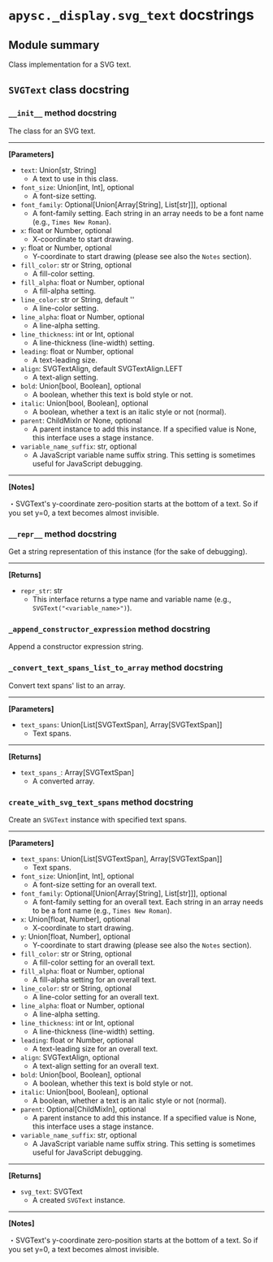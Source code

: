 # `apysc._display.svg_text` docstrings

## Module summary

Class implementation for a SVG text.

## `SVGText` class docstring

### `__init__` method docstring

The class for an SVG text.<hr>

**[Parameters]**

- `text`: Union[str, String]
  - A text to use in this class.
- `font_size`: Union[int, Int], optional
  - A font-size setting.
- `font_family`: Optional[Union[Array[String], List[str]]], optional
  - A font-family setting. Each string in an array needs to be a font name (e.g., `Times New Roman`).
- `x`: float or Number, optional
  - X-coordinate to start drawing.
- `y`: float or Number, optional
  - Y-coordinate to start drawing (please see also the `Notes` section).
- `fill_color`: str or String, optional
  - A fill-color setting.
- `fill_alpha`: float or Number, optional
  - A fill-alpha setting.
- `line_color`: str or String, default ''
  - A line-color setting.
- `line_alpha`: float or Number, optional
  - A line-alpha setting.
- `line_thickness`: int or Int, optional
  - A line-thickness (line-width) setting.
- `leading`: float or Number, optional
  - A text-leading size.
- `align`: SVGTextAlign, default SVGTextAlign.LEFT
  - A text-align setting.
- `bold`: Union[bool, Boolean], optional
  - A boolean, whether this text is bold style or not.
- `italic`: Union[bool, Boolean], optional
  - A boolean, whether a text is an italic style or not (normal).
- `parent`: ChildMixIn or None, optional
  - A parent instance to add this instance. If a specified value is None, this interface uses a stage instance.
- `variable_name_suffix`: str, optional
  - A JavaScript variable name suffix string. This setting is sometimes useful for JavaScript debugging.

<hr>

**[Notes]**

 ・SVGText's y-coordinate zero-position starts at the bottom of a text. So if you set y=0, a text becomes almost invisible.

### `__repr__` method docstring

Get a string representation of this instance (for the sake of debugging).<hr>

**[Returns]**

- `repr_str`: str
  - This interface returns a type name and variable name (e.g., `SVGText("<variable_name>")`).

### `_append_constructor_expression` method docstring

Append a constructor expression string.

### `_convert_text_spans_list_to_array` method docstring

Convert text spans' list to an array.<hr>

**[Parameters]**

- `text_spans`: Union[List[SVGTextSpan], Array[SVGTextSpan]]
  - Text spans.

<hr>

**[Returns]**

- `text_spans_`: Array[SVGTextSpan]
  - A converted array.

### `create_with_svg_text_spans` method docstring

Create an `SVGText` instance with specified text spans.<hr>

**[Parameters]**

- `text_spans`: Union[List[SVGTextSpan], Array[SVGTextSpan]]
  - Text spans.
- `font_size`: Union[int, Int], optional
  - A font-size setting for an overall text.
- `font_family`: Optional[Union[Array[String], List[str]]], optional
  - A font-family setting for an overall text. Each string in an array needs to be a font name (e.g., `Times New Roman`).
- `x`: Union[float, Number], optional
  - X-coordinate to start drawing.
- `y`: Union[float, Number], optional
  - Y-coordinate to start drawing (please see also the `Notes` section).
- `fill_color`: str or String, optional
  - A fill-color setting for an overall text.
- `fill_alpha`: float or Number, optional
  - A fill-alpha setting for an overall text.
- `line_color`: str or String, optional
  - A line-color setting for an overall text.
- `line_alpha`: float or Number, optional
  - A line-alpha setting.
- `line_thickness`: int or Int, optional
  - A line-thickness (line-width) setting.
- `leading`: float or Number, optional
  - A text-leading size for an overall text.
- `align`: SVGTextAlign, optional
  - A text-align setting for an overall text.
- `bold`: Union[bool, Boolean], optional
  - A boolean, whether this text is bold style or not.
- `italic`: Union[bool, Boolean], optional
  - A boolean, whether a text is an italic style or not (normal).
- `parent`: Optional[ChildMixIn], optional
  - A parent instance to add this instance. If a specified value is None, this interface uses a stage instance.
- `variable_name_suffix`: str, optional
  - A JavaScript variable name suffix string. This setting is sometimes useful for JavaScript debugging.

<hr>

**[Returns]**

- `svg_text`: SVGText
  - A created `SVGText` instance.

<hr>

**[Notes]**

 ・SVGText's y-coordinate zero-position starts at the bottom of a text. So if you set y=0, a text becomes almost invisible.